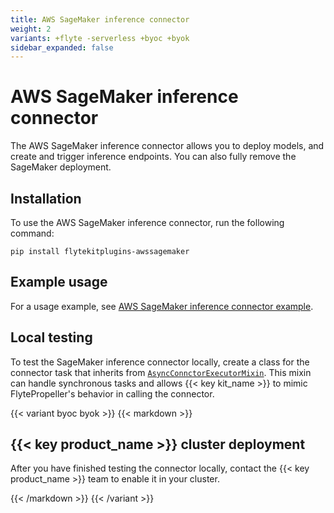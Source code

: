 ```yaml
---
title: AWS SageMaker inference connector
weight: 2
variants: +flyte -serverless +byoc +byok
sidebar_expanded: false
---
```


# AWS SageMaker inference connector

The AWS SageMaker inference connector allows you to deploy models, and create and trigger inference endpoints. You can also fully remove the SageMaker deployment.

## Installation

To use the AWS SageMaker inference connector, run the following command:

```
pip install flytekitplugins-awssagemaker
```

## Example usage

For a usage example, see [AWS SageMaker inference connector example](./sagemaker-connector-example).

## Local testing

To test the SageMaker inference connector locally, create a class for the connector task that inherits from [`AsyncConnctorExecutorMixin`](https://github.com/flyteorg/flytekit/blob/1bc8302bb7a6cf4c7048a7f93627ee25fc6b88c4/flytekit/extend/backend/base_connector.py#L354). This mixin can handle synchronous tasks and allows {{< key kit_name >}} to mimic FlytePropeller's behavior in calling the connector.

{{< variant byoc byok >}}
{{< markdown >}}

## {{< key product_name >}} cluster deployment

After you have finished testing the connector locally, contact the {{< key product_name >}} team to enable it in your cluster.

{{< /markdown >}}
{{< /variant >}}
